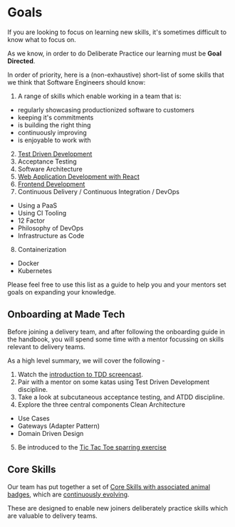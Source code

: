 # Goals

If you are looking to focus on learning new skills, it's sometimes difficult to know what to focus on.

As we know, in order to do Deliberate Practice our learning must be **Goal Directed**.

In order of priority, here is a (non-exhaustive) short-list of some skills that we think that Software Engineers should know:

1) A range of skills which enable working in a team that is:
  - regularly showcasing productionized software to customers
  - keeping it's commitments
  - is building the right thing
  - continuously improving
  - is enjoyable to work with
2) [Test Driven Development](../core-skills/tdd/)
3) Acceptance Testing
4) Software Architecture
5) [Web Application Development with React](../core-skills/web-application-development-with-react/)
6) [Frontend Development](../core-skills/frontend-web-development/)
7) Continuous Delivery / Continuous Integration / DevOps
  - Using a PaaS
  - Using CI Tooling
  - 12 Factor
  - Philosophy of DevOps
  - Infrastructure as Code
8) Containerization
  - Docker
  - Kubernetes

Please feel free to use this list as a guide to help you and your mentors set goals on expanding your knowledge.

## Onboarding at Made Tech

Before joining a delivery team, and after following the onboarding guide in the handbook,
you will spend some time with a mentor focussing on skills relevant to delivery teams.

As a high level summary, we will cover the following -

1) Watch the [introduction to TDD screencast](../screencasts/tennis.md).
2) Pair with a mentor on some katas using Test Driven Development discipline.
3) Take a look at subcutaneous acceptance testing, and ATDD discipline.
4) Explore the three central components Clean Architecture 
  - Use Cases
  - Gateways (Adapter Pattern)
  - Domain Driven Design
5) Be introduced to the [Tic Tac Toe sparring exercise](../sparring/tic-tac-toe/)

## Core Skills

Our team has put together a set of [Core Skills with associated animal badges](../#recognition), which are [continuously evolving](https://github.com/madetech/learn/issues).

These are designed to enable new joiners deliberately practice skills which are valuable to delivery teams.

